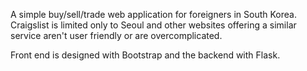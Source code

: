 A simple buy/sell/trade web application for foreigners in South Korea. Craigslist is limited only to Seoul and other websites offering a similar service aren't user friendly or are overcomplicated.

Front end is designed with Bootstrap and the backend with Flask.
